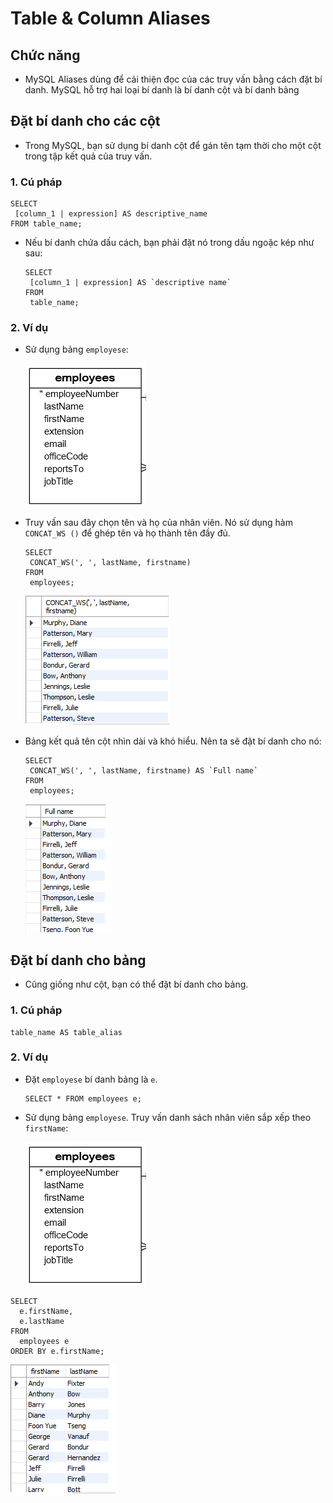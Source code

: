 # Table & Column Aliases

## Chức năng

 - MySQL Aliases dùng để cải thiện đọc của các truy vấn bằng cách đặt bí danh. MySQL hỗ trợ hai loại bí danh là bí danh cột và bí danh bảng 

## Đặt bí danh cho các cột

- Trong MySQL, bạn sử dụng bí danh cột để gán tên tạm thời cho một cột trong tập kết quả của truy vấn.

### 1. Cú pháp

  ```
  SELECT 
   [column_1 | expression] AS descriptive_name
  FROM table_name;
  ```

 - Nếu bí danh chứa dấu cách, bạn phải đặt nó trong dấu ngoặc kép như sau:  

   ```
   SELECT 
    [column_1 | expression] AS `descriptive name`
   FROM 
    table_name;

   ```

### 2. Ví dụ 

 - Sử dụng bảng `employese`: 

    ![alt text](../Images/My_SQL(40).png) 

 - Truy vấn sau đây chọn tên và họ của nhân viên. Nó sử dụng hàm `CONCAT_WS ()` để ghép tên và họ thành tên đầy đủ.

   ```
   SELECT 
    CONCAT_WS(', ', lastName, firstname)
   FROM
    employees;
   ```

    ![alt text](../Images/My_SQL(41).png) 

 - Bảng kết quả tên cột nhìn dài và khó hiểu. Nên ta sẽ đặt bí danh cho nó:

    ```
    SELECT
     CONCAT_WS(', ', lastName, firstname) AS `Full name`
    FROM
     employees;    
    ```  
     
     ![alt text](../Images/My_SQL(42).png)


## Đặt bí danh cho bảng

 - Cũng giống như cột, bạn có thể đặt bí danh cho bảng.

### 1. Cú pháp
  
  ```
  table_name AS table_alias
  ```
### 2. Ví dụ

 - Đặt `employese` bí danh bảng là `e`.

   ```
   SELECT * FROM employees e;
   ```

 - Sử dụng bảng `employese`. Truy vấn danh sách nhân viên sắp xếp theo `firstName`:

    ![alt text](../Images/My_SQL(43).png) 

  ```
  SELECT 
    e.firstName, 
    e.lastName
  FROM
    employees e
  ORDER BY e.firstName;
  ```
   ![alt text](../Images/My_SQL(44).png) 














